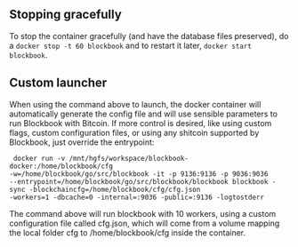 ## Stopping gracefully

To stop the container gracefully (and have the database files preserved), do a ```docker stop -t 60 blockbook``` and to restart it later, ```docker start blockbook```.

## Custom launcher

When using the command above to launch, the docker container will automatically generate the config file and will use sensible parameters to run Blockbook with Bitcoin.
If more control is desired, like using custom flags, custom configuration files, or using any shitcoin supported by Blockbook, just override the entrypoint:


```
 docker run -v /mnt/hgfs/workspace/blockbook-docker:/home/blockbook/cfg 
-w=/home/blockbook/go/src/blockbook -it -p 9136:9136 -p 9036:9036 
--entrypoint=/home/blockbook/go/src/blockbook/blockbook blockbook -sync -blockchaincfg=/home/blockbook/cfg/cfg.json 
-workers=1 -dbcache=0 -internal=:9036 -public=:9136 -logtostderr
```

The command above will run blockbook with 10 workers, using a custom configuration file called cfg.json, which will come from a volume mapping the local folder cfg to /home/blockbook/cfg inside the container. 
